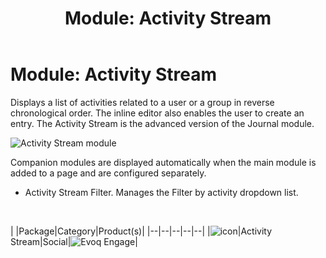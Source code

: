 ﻿---
uid: module-activity-stream
locale: en
title: "Module: Activity Stream"
dnnversion: 09.02.00
related-topics: module-activities,module-answers,module-blogs,module-challenges,module-discussions,module-group-directory,module-group-spaces,module-ideas,module-journal,module-latest-challenges,module-leaderboard,module-member-directory,module-message-center,module-my-status,module-profile-dashboard,module-social-groups,module-related-content,module-social-events,module-social-sharing,module-user-badges,module-wiki
---

# Module: Activity Stream

Displays a list of activities related to a user or a group in reverse chronological order. The inline editor also enables the user to create an entry. The Activity Stream is the advanced version of the Journal module.

  

![Activity Stream module](/images/scr-module-ActivityStream.png)

  

Companion modules are displayed automatically when the main module is added to a page and are configured separately.

*   Activity Stream Filter. Manages the Filter by activity dropdown list.

 

|  |Package|Category|Product(s)|
|--|--|--|--|--|
|![icon](/images/ico-module-activitystream.png)|Activity Stream|Social|![Evoq Engage](/images/ico-evoq-engage.png)|
